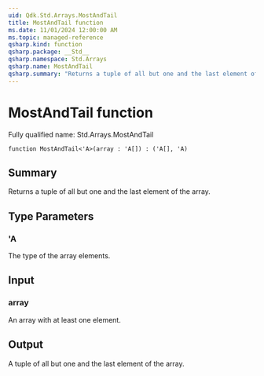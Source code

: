 ```yaml
---
uid: Qdk.Std.Arrays.MostAndTail
title: MostAndTail function
ms.date: 11/01/2024 12:00:00 AM
ms.topic: managed-reference
qsharp.kind: function
qsharp.package: __Std__
qsharp.namespace: Std.Arrays
qsharp.name: MostAndTail
qsharp.summary: "Returns a tuple of all but one and the last element of the array."
---
```


# MostAndTail function

Fully qualified name: Std.Arrays.MostAndTail

```qsharp
function MostAndTail<'A>(array : 'A[]) : ('A[], 'A)
```

## Summary
Returns a tuple of all but one and the last element of the array.

## Type Parameters
### 'A
The type of the array elements.

## Input
### array
An array with at least one element.

## Output
A tuple of all but one and the last element of the array.
